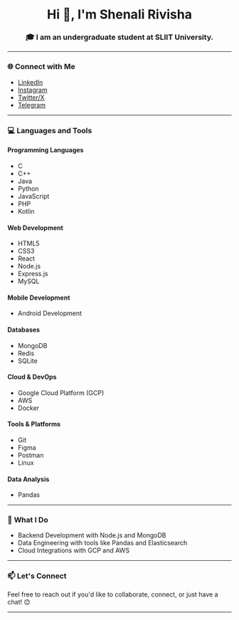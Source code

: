 <h1 align="center">Hi 👋, I'm Shenali Rivisha</h1>

<h3 align="center"> 
🎓 I am an undergraduate student at SLIIT University.    
</h3>

---

### 🌐 **Connect with Me**
- [LinkedIn](https://linkedin.com/in/shenali-kumarathunga)  
- [Instagram](https://www.instagram.com/shena.liii__/profilecard/?igsh=czlpbHNnNmI3MDRl)  
- [Twitter/X](https://x.com/shenalikumarat2?s=21&t=Hrz4APV_msh_7uiHAswziQ)  
- [Telegram](https://t.me/shenaliR)

---

### 💻 **Languages and Tools**

#### **Programming Languages**  
- C  
- C++  
- Java  
- Python  
- JavaScript  
- PHP  
- Kotlin  

#### **Web Development**  
- HTML5  
- CSS3  
- React  
- Node.js  
- Express.js  
- MySQL  

#### **Mobile Development**  
- Android Development  

#### **Databases**  
- MongoDB  
- Redis  
- SQLite  

#### **Cloud & DevOps**  
- Google Cloud Platform (GCP)  
- AWS  
- Docker  

#### **Tools & Platforms**  
- Git  
- Figma  
- Postman  
- Linux  

#### **Data Analysis**  
- Pandas  

---

### 🚀 **What I Do**
- Backend Development with Node.js and MongoDB  
- Data Engineering with tools like Pandas and Elasticsearch  
- Cloud Integrations with GCP and AWS 
---

### 📫 **Let's Connect**
Feel free to reach out if you'd like to collaborate, connect, or just have a chat! 😊  

---
